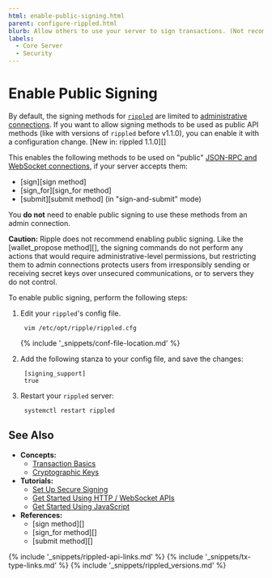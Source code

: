 ```yaml
---
html: enable-public-signing.html
parent: configure-rippled.html
blurb: Allow others to use your server to sign transactions. (Not recommended)
labels:
  - Core Server
  - Security
---
```


# Enable Public Signing

By default, the signing methods for [`rippled`](xrpl-servers.html) are limited to [administrative connections](admin-api-methods.html). If you want to allow signing methods to be used as public API methods (like with versions of `rippled` before v1.1.0), you can enable it with a configuration change. \[New in: rippled 1.1.0\]\[\]

This enables the following methods to be used on "public" [JSON-RPC and WebSocket connections](get-started-using-http-websocket-apis.html), if your server accepts them:

- \[sign\]\[sign method\]
- \[sign_for\]\[sign_for method\]
- \[submit][submit method\] (in "sign-and-submit" mode)

You **do not** need to enable public signing to use these methods from an admin connection.

**Caution:** Ripple does not recommend enabling public signing. Like the \[wallet_propose method\]\[\], the signing commands do not perform any actions that would require administrative-level permissions, but restricting them to admin connections protects users from irresponsibly sending or receiving secret keys over unsecured communications, or to servers they do not control.

To enable public signing, perform the following steps:

1. Edit your `rippled`'s config file.
   
        vim /etc/opt/ripple/rippled.cfg

    {% include '_snippets/conf-file-location.md' %}<!--_ -->

2. Add the following stanza to your config file, and save the changes:
   
        [signing_support]
        true

3. Restart your `rippled` server:
   
        systemctl restart rippled

## See Also

- **Concepts:**
    - [Transaction Basics](transaction-basics.html)
    - [Cryptographic Keys](cryptographic-keys.html)
- **Tutorials:**
    - [Set Up Secure Signing](set-up-secure-signing.html)
    - [Get Started Using HTTP / WebSocket APIs](get-started-using-http-websocket-apis.html)
    - [Get Started Using JavaScript](get-started-using-javascript.html)
- **References:**
    - \[sign method\]\[\]
    - \[sign_for method\]\[\]
    - \[submit method\]\[\]


<!--{# common link defs #}-->
{% include '_snippets/rippled-api-links.md' %}
{% include '_snippets/tx-type-links.md' %}
{% include '_snippets/rippled_versions.md' %}
